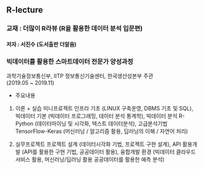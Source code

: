 ## R-lecture

### 교재 : 더많이 R라뷰 (R을 활용한 데이터 분석 입문편)
#### 저자 : 서진수 (도서출판 더알음)

### 빅데이터를 활용한 스마트데이터 전문가 양성과정

과학기술정보통신부, IITP 정보통신기술센터, 한국생산성본부 주관 <br>
(2019.05 ~ 2019.11)

* 주요내용

1. 이론 + 실습 미니프로젝트
인프라 기초 (LINUX 구축운영, DBMS 기초 및 SQL), 
빅데이터 기본 (빅데이터 프로그래밍, 데이터 분석 통계학), 
빅데이터 분석 R-Python (데이터마이닝 및 시각화, 텍스트 데이터분석),
고급분석기법 TensorFlow-Keras (머신러닝 / 알고리즘 활용, 딥러닝의 이해 / 자연어 처리)

2. 실무프로젝트
프로젝트 설계 (데이터시각화 기법, 프로젝트 구현 설계),
API 활용개발 (API를 활용한 구현 기법, 공공데이터 활용),
융합개발 환경 (빅데이터 클라우드 서비스 활용, 머신러닝/딥러닝 활용 공공데이터를 활용한 예측 분석)
